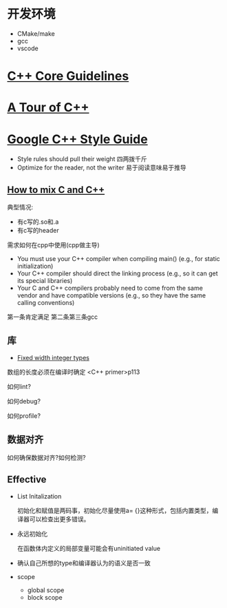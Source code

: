 # 开发环境

- CMake/make
- gcc
- vscode

# [C++ Core Guidelines](http://isocpp.github.io/CppCoreGuidelines/CppCoreGuidelines#main)
# [A Tour of C++](https://isocpp.org/tour)

# [Google C++ Style Guide](https://google.github.io/styleguide/cppguide.html)

- Style rules should pull their weight
  四两拨千斤
- Optimize for the reader, not the writer
  易于阅读意味易于推导

## [How to mix C and C++](https://isocpp.org/wiki/faq/mixing-c-and-cpp)

典型情况:

* 有c写的.so和.a
* 有c写的header

需求如何在cpp中使用(cpp做主导)


* You must use your C++ compiler when compiling main() (e.g., for static initialization)
* Your C++ compiler should direct the linking process (e.g., so it can get its special libraries)
* Your C and C++ compilers probably need to come from the same vendor and have compatible versions (e.g., so they have the same calling conventions)

第一条肯定满足
第二条第三条gcc

## 库

- [Fixed width integer types](http://en.cppreference.com/w/cpp/header/cstdint)

数组的长度必须在编译时确定     <C++ primer>p113

如何lint?

如何debug?

如何profile?



## 数据对齐

如何确保数据对齐?如何检测?

## Effective 

- List Initalization

  初始化和赋值是两码事，初始化尽量使用a= {}这种形式，包括内置类型，编译器可以检查出更多错误。

- 永远初始化

  在函数体内定义的局部变量可能会有uninitiated value

- 确认自己所想的type和编译器认为的语义是否一致

- scope

  - global scope
  - block scope


